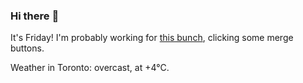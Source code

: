### Hi there :wave:

It's Friday! I'm probably working for [this bunch](https://github.com/kohofinancial), clicking some merge buttons.

Weather in Toronto: overcast, at +4°C.
